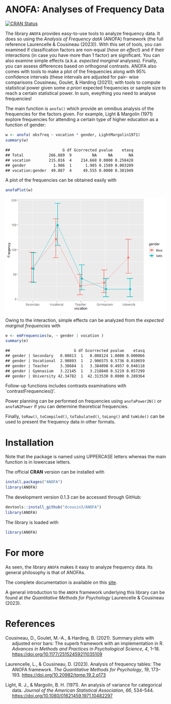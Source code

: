 
# ANOFA: Analyses of Frequency Data

<!-- badges: start -->

[![CRAN
Status](https://www.r-pkg.org/badges/version/ANOFA)](https://cran.r-project.org/package=ANOFA)
<!-- badges: end -->

The library `ANOFA` provides easy-to-use tools to analyze frequency
data. It does so using the *Analysis of Frequency datA* (ANOFA)
framework (the full reference Laurencelle & Cousineau (2023)). With this
set of tools, you can examined if classification factors are non-equal
(*have an effect*) and if their interactions (in case you have more than
1 factor) are significant. You can also examine simple effects (a.k.a.
*expected marginal* analyses). Finally, you can assess differences based
on orthogonal contrasts. ANOFA also comes with tools to make a plot of
the frequencies along with 95% confidence intervals (these intervals are
adjusted for pair- wise comparisons Cousineau, Goulet, & Harding
(2021)); with tools to compute statistical power given some *a priori*
expected frequencies or sample size to reach a certain statistical
power. In sum, eveything you need to analyse frequencies!

The main function is `anofa()` which provide an omnibus analysis of the
frequencies for the factors given. For example, Light & Margolin (1971)
explore frequencies for attending a certain type of higher education as
a function of gender:

``` r
w <- anofa( obsfreq ~ vocation * gender, LightMargolin1971)
summary(w)
```

    ##                       G df Gcorrected pvalue    etasq
    ## Total           266.889  9         NA     NA       NA
    ## vocation        215.016  4    214.668 0.0000 0.258428
    ## gender            1.986  1      1.985 0.1589 0.003209
    ## vocation:gender  49.887  4     49.555 0.0000 0.301949

A plot of the frequencies can be obtained easily with

``` r
anofaPlot(w) 
```

![](README_files/figure-gfm/unnamed-chunk-3-1.png)<!-- -->

Owing to the interaction, simple effects can be analyzed from the
*expected marginal frequencies* with

``` r
e <- emFrequencies(w, ~ gender | vocation )
summary(e)
```

    ##                            G df Gcorrected pvalue    etasq
    ## gender | Secondary   0.00813  1   0.008124 1.0000 0.000066
    ## gender | Vocational  2.90893  1   2.906575 0.5736 0.010659
    ## gender | Teacher     3.38684  1   3.384098 0.4957 0.048118
    ## gender | Gymnasium   3.22145  1   3.218840 0.5219 0.057299
    ## gender | University 42.34782  1  42.313530 0.0000 0.289364

Follow-up functions includes contrasts examinations with
\`contrastFrequencies()’.

Power planning can be performed on frequencies using `anofaPower2N()` or
`anofaN2Power` if you can determine theoretical frequencies.

Finally, `toRaw()`, `toCompiled()`, `toTabulated()`, `toLong()` and
`toWide()` can be used to present the frequency data in other formats.

# Installation

Note that the package is named using UPPERCASE letters whereas the main
function is in lowercase letters.

The official **CRAN** version can be installed with

``` r
install.packages("ANOFA")
library(ANOFA)
```

The development version 0.1.3 can be accessed through GitHub:

``` r
devtools::install_github("dcousin3/ANOFA")
library(ANOFA)
```

The library is loaded with

``` r
library(ANOFA)
```

# For more

As seen, the library `ANOFA` makes it easy to analyze frequency data.
Its general philosophy is that of ANOFAs.

The complete documentation is available on this
[site](https://dcousin3.github.io/ANOFA/).

A general introduction to the `ANOFA` framework underlying this library
can be found at *the Quantitative Methods for Psychology* Laurencelle &
Cousineau (2023).

# References

<div id="refs" class="references csl-bib-body hanging-indent"
line-spacing="2">

<div id="ref-cgh21" class="csl-entry">

Cousineau, D., Goulet, M.-A., & Harding, B. (2021). Summary plots with
adjusted error bars: The superb framework with an implementation in R.
*Advances in Methods and Practices in Psychological Science*, *4*, 1–18.
<https://doi.org/10.1177/25152459211035109>

</div>

<div id="ref-lc23b" class="csl-entry">

Laurencelle, L., & Cousineau, D. (2023). Analysis of frequency tables:
The ANOFA framework. *The Quantitative Methods for Psychology*, *19*,
173–193. <https://doi.org/10.20982/tqmp.19.2.p173>

</div>

<div id="ref-lm71" class="csl-entry">

Light, R. J., & Margolin, B. H. (1971). An analysis of variance for
categorical data. *Journal of the American Statistical Association*,
*66*, 534–544. <https://doi.org/10.1080/01621459.1971.10482297>

</div>

</div>
